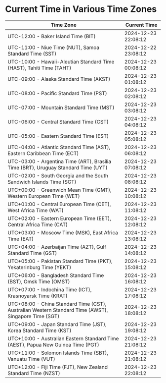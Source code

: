 # Current Time in Various Time Zones

| Time Zone | Current Time |
|-----------|--------------|
| UTC-12:00 - Baker Island Time (BIT) | 2024-12-23 22:08:12 |
| UTC-11:00 - Niue Time (NUT), Samoa Standard Time (SST) | 2024-12-22 23:08:12 |
| UTC-10:00 - Hawaii-Aleutian Standard Time (HAST), Tahiti Time (TAHT) | 2024-12-23 00:08:12 |
| UTC-09:00 - Alaska Standard Time (AKST) | 2024-12-23 01:08:12 |
| UTC-08:00 - Pacific Standard Time (PST) | 2024-12-23 02:08:12 |
| UTC-07:00 - Mountain Standard Time (MST) | 2024-12-23 03:08:12 |
| UTC-06:00 - Central Standard Time (CST) | 2024-12-23 04:08:12 |
| UTC-05:00 - Eastern Standard Time (EST) | 2024-12-23 05:08:12 |
| UTC-04:00 - Atlantic Standard Time (AST), Eastern Caribbean Time (ECT) | 2024-12-23 06:08:12 |
| UTC-03:00 - Argentina Time (ART), Brasília Time (BRT), Uruguay Standard Time (UYT) | 2024-12-23 07:08:12 |
| UTC-02:00 - South Georgia and the South Sandwich Islands Time (SGT) | 2024-12-23 08:08:12 |
| UTC±00:00 - Greenwich Mean Time (GMT), Western European Time (WET) | 2024-12-23 10:08:12 |
| UTC+01:00 - Central European Time (CET), West Africa Time (WAT) | 2024-12-23 11:08:12 |
| UTC+02:00 - Eastern European Time (EET), Central Africa Time (CAT) | 2024-12-23 12:08:12 |
| UTC+03:00 - Moscow Time (MSK), East Africa Time (EAT) | 2024-12-23 13:08:12 |
| UTC+04:00 - Azerbaijan Time (AZT), Gulf Standard Time (GST) | 2024-12-23 14:08:12 |
| UTC+05:00 - Pakistan Standard Time (PKT), Yekaterinburg Time (YEKT) | 2024-12-23 15:08:12 |
| UTC+06:00 - Bangladesh Standard Time (BST), Omsk Time (OMST) | 2024-12-23 16:08:12 |
| UTC+07:00 - Indochina Time (ICT), Krasnoyarsk Time (KRAT) | 2024-12-23 17:08:12 |
| UTC+08:00 - China Standard Time (CST), Australian Western Standard Time (AWST), Singapore Time (SGT) | 2024-12-23 18:08:12 |
| UTC+09:00 - Japan Standard Time (JST), Korea Standard Time (KST) | 2024-12-23 19:08:12 |
| UTC+10:00 - Australian Eastern Standard Time (AEST), Papua New Guinea Time (PGT) | 2024-12-23 21:08:12 |
| UTC+11:00 - Solomon Islands Time (SBT), Vanuatu Time (VUT) | 2024-12-23 21:08:12 |
| UTC+12:00 - Fiji Time (FJT), New Zealand Standard Time (NZST) | 2024-12-23 22:08:12 |
